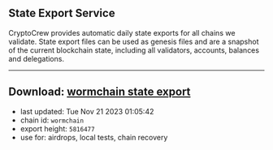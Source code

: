 ## State Export Service
CryptoCrew provides automatic daily state exports for all chains we validate. State export files can be used as genesis files and are a snapshot of the current blockchain state, including all validators, accounts, balances and delegations.

---
**Download: [wormchain state export](https://dl.ccvalidators.com/SERVICE/wormchain/wormchain_export_5816477.json)**
---

- last updated: Tue Nov 21 2023 01:05:42
- chain id: `wormchain`
- export height: `5816477`
- use for: airdrops, local tests, chain recovery
